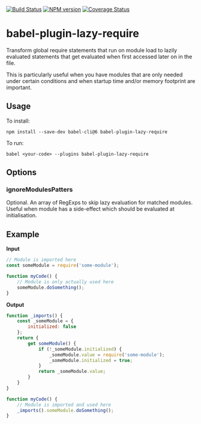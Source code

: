 [![Build Status](https://travis-ci.org/princjef/babel-plugin-lazy-require.svg?branch=master)](https://travis-ci.org/princjef/babel-plugin-lazy-require)
[![NPM version](https://img.shields.io/npm/v/babel-plugin-lazy-require.svg)](https://www.npmjs.com/package/babel-plugin-lazy-require)
[![Coverage Status](https://img.shields.io/codecov/c/github/princjef/babel-plugin-lazy-require/master.svg)](https://codecov.io/gh/princjef/babel-plugin-lazy-require)

# babel-plugin-lazy-require

Transform global require statements that run on module load to lazily evaluated
statements that get evaluated when first accessed later on in the file.

This is particularly useful when you have modules that are only needed under
certain conditions and when startup time and/or memory footprint are important.

## Usage

To install:

```
npm install --save-dev babel-cli@6 babel-plugin-lazy-require
```

To run:

```
babel <your-code> --plugins babel-plugin-lazy-require
```

## Options

### ignoreModulesPatters

Optional. An array of RegExps to skip lazy evaluation for matched modules. Useful when module has a side-effect which should be evaluated at initialisation.

## Example

**Input**

```js
// Module is imported here
const someModule = require('some-module');

function myCode() { 
    // Module is only actually used here
    someModule.doSomething();
}
```

**Output**

```js
function _imports() {
    const _someModule = {
        initialized: false
    };
    return {
        get someModule() {
            if (!_someModule.initialized) {
                _someModule.value = require('some-module');
                _someModule.initialized = true;
            }
            return _someModule.value;
        }
    }
}

function myCode() {
    // Module is imported and used here
    _imports().someModule.doSomething();
}
```
